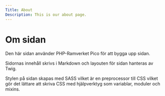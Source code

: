 ```yaml
---
Title: About
Description: This is our about page.
---
```


Om sidan
=========

Den här sidan använder PHP-Ramverket Pico för att bygga upp sidan. 

Sidornas innehåll skrivs i Markdown och layouten för sidan hanteras av Twig.

Stylen på sidan skapas med SASS vilket är en preprocessor till CSS vilket gör det lättare
att skriva CSS med hjälpverktyg som variablar, moduler och mixins.